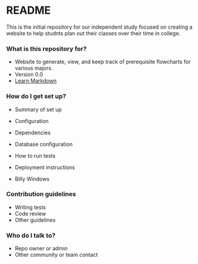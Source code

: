 # README #

This is the initial repository for our independent study focused on creating a website to help studnts plan out their classes over their time in college.

### What is this repository for? ###

* Website to generate, view, and keep track of prerequisite flowcharts for various majors. 
* Version 0.0
* [Learn Markdown](https://bitbucket.org/tutorials/markdowndemo)

### How do I get set up? ###

* Summary of set up
* Configuration
* Dependencies
* Database configuration
* How to run tests
* Deployment instructions

* Billy Windows

### Contribution guidelines ###

* Writing tests
* Code review
* Other guidelines

### Who do I talk to? ###

* Repo owner or admin
* Other community or team contact